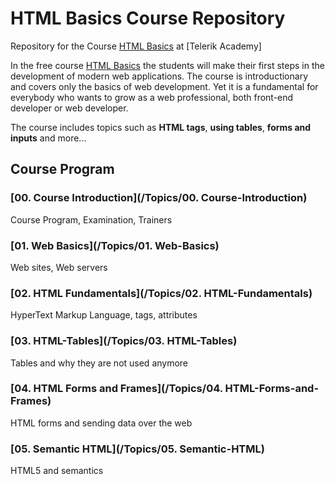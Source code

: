 # HTML Basics Course Repository

Repository for the Course [HTML Basics](http://) at [Telerik Academy]

In the free course [HTML Basics](http://) the students will make their first steps in the development of modern web applications. The course is introductionary and covers only the basics of web development. Yet it is a fundamental for everybody who wants to grow as a web professional, both front-end developer or web developer.

The course includes topics such as **HTML tags**, **using tables**, **forms and inputs** and more...

##  Course Program

### [00. Course Introduction](/Topics/00. Course-Introduction)

Course Program, Examination, Trainers

### [01. Web Basics](/Topics/01. Web-Basics)

Web sites, Web servers

### [02. HTML Fundamentals](/Topics/02. HTML-Fundamentals)

HyperText Markup Language, tags, attributes

### [03. HTML-Tables](/Topics/03. HTML-Tables)

Tables and why they are not used anymore

### [04. HTML Forms and Frames](/Topics/04. HTML-Forms-and-Frames)

HTML forms and sending data over the web

### [05. Semantic HTML](/Topics/05. Semantic-HTML)

HTML5 and semantics
